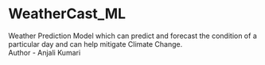 # WeatherCast_ML
Weather Prediction Model which can predict and forecast the condition of a particular day and can help mitigate Climate Change.
<br>
Author - Anjali Kumari
